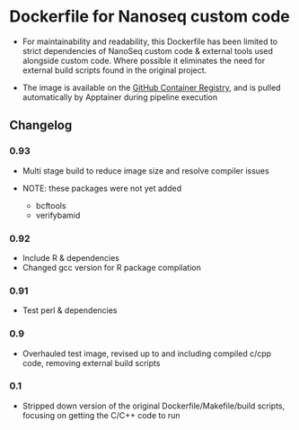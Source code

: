# Dockerfile for Nanoseq custom code

- For maintainability and readability, this Dockerfile has been limited to strict dependencies of NanoSeq custom code & external tools used alongside custom code. Where possible it eliminates the need for external build scripts found in the original project.

- The image is available on the [GitHub Container Registry](https://github.com/NBISweden/NanoSeq/pkgs/container/nanoseq-src), and is pulled automatically by Apptainer during pipeline execution

## Changelog


### 0.93

- Multi stage build to reduce image size and resolve compiler issues

- NOTE: these packages were not yet added

	- bcftools
	- verifybamid

### 0.92

- Include R & dependencies
- Changed gcc version for R package compilation

### 0.91

- Test perl & dependencies

### 0.9

- Overhauled test image, revised up to and including compiled c/cpp code, removing external build scripts

### 0.1

- Stripped down version of the original Dockerfile/Makefile/build scripts, focusing on getting the C/C++ code to run
